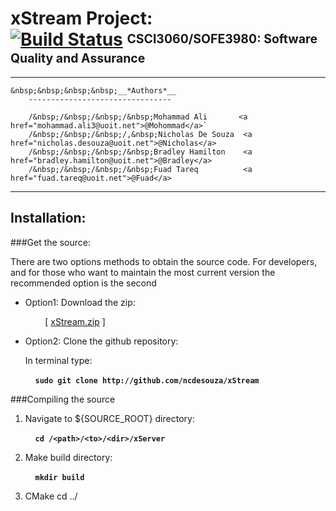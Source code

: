 xStream Project: <br> [![Build Status](https://magnum.travis-ci.com/ncdesouza/xstream.svg?token=WZRVmSR43sduJMwFxmyr)][mid]  <sup><sub>CSCI3060/SOFE3980: Software Quality and Assurance</sub></sup>
===============
---
```
&nbsp;&nbsp;&nbsp;&nbsp;__*Authors*__   
    --------------------------------
    
    /&nbsp;/&nbsp;/&nbsp;/&nbsp;Mohammad Ali       <a href="mohammad.ali3@uoit.net">@Mohommad</a>`        
    /&nbsp;/&nbsp;/&nbsp;/,&nbsp;Nicholas De Souza  <a href="nicholas.desouza@uoit.net">@Nicholas</a>    
    /&nbsp;/&nbsp;/&nbsp;/&nbsp;Bradley Hamilton    <a href="bradley.hamilton@uoit.net">@Bradley</a>    
    /&nbsp;/&nbsp;/&nbsp;/&nbsp;Fuad Tareq          <a href="fuad.tareq@uoit.net">@Fuad</a>    
```
---

Installation:
-------------
###Get the source:

There are two options methods to obtain the source code. For developers, and for those who want to maintain the most current version the recommended  option is the second  

*   Option1: Download the zip:

    &nbsp;&nbsp;&nbsp;&nbsp;&nbsp;&nbsp;&nbsp;&nbsp;\[ [xStream.zip][id2] \] 
 
*   Option2: Clone the github repository:

    In terminal type:

    &nbsp;&nbsp;&nbsp;&nbsp;__`sudo git clone http://github.com/ncdesouza/xStream`__
    
    
         


[id1]: <https://magnum.travis-ci.com/ncdesouza/xstream.svg?token=WZRVmSR43sduJMwFxmyr>
[id2]: <https://github.com/100481185/CSCI3060-SOFE3980-Project/archive/master.zip>     
[mid]: (https://magnum.travis-ci.com/ncdesouza/xstream)
    
###Compiling the source



1. Navigate to ${SOURCE_ROOT} directory:

    &nbsp;&nbsp;&nbsp;&nbsp;__`cd /<path>/<to>/<dir>/xServer`__

2. Make build directory:

    &nbsp;&nbsp;&nbsp;&nbsp;__`mkdir build`__
    
3. CMake
cd ../ 


